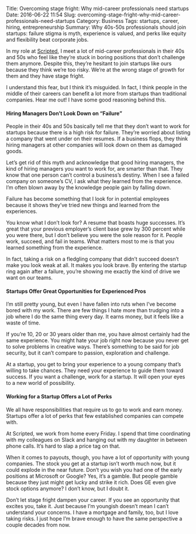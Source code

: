 Title: Overcoming stage fright: Why mid-career professionals need startups
Date: 2016-06-22 11:54
Slug: overcoming-stage-fright-why-mid-career-professionals-need-startups
Category: Business
Tags: startups, career, hiring, entrepreneurship
Summary: Why 40s-50s professionals should join startups: failure stigma is myth, experience is valued, and perks like equity and flexibility beat corporate jobs.

In my role at [Scripted](https://www.scripted.com), I meet a lot of mid-career professionals in their 40s and 50s who feel like they’re stuck in boring positions that don’t challenge them anymore. Despite this, they’re hesitant to join startups like ours because they think we’re too risky. We’re at the wrong stage of growth for them and they have stage fright.

I understand this fear, but I think it’s misguided. In fact, I think people in the middle of their careers can benefit a lot more from startups than traditional companies. Hear me out! I have some good reasoning behind this.

#### Hiring Managers Don’t Look Down on “Failure”

People in their 40s and 50s basically tell me that they don’t want to work for startups because there is a high risk for failure. They’re worried about listing a company that went under on their resumes. If a business flops, they think hiring managers at other companies will look down on them as damaged goods.

Let’s get rid of this myth and acknowledge that good hiring managers, the kind of hiring managers you want to work for, are smarter than that. They know that one person can’t control a business’s destiny. When I see a failed company on someone’s CV, I ask what they learned from the experience. I’m often blown away by the knowledge people gain by falling down.

Failure has become something that I look for in potential employees because it shows they’ve tried new things and learned from the experiences.

You know what I don’t look for? A resume that boasts huge successes. It’s great that your previous employer’s client base grew by 300 percent while you were there, but I don’t believe you were the sole reason for it. People work, succeed, and fail in teams. What matters most to me is that you learned something from the experience.

In fact, taking a risk on a fledgling company that didn’t succeed doesn’t make you look weak at all. It makes you look brave. By entering the startup ring again after a failure, you’re showing me exactly the kind of drive we want on our teams.

#### Startups Offer Great Opportunities for Experienced Pros

I’m still pretty young, but even I have fallen into ruts when I’ve become bored with my work. There are few things I hate more than trudging into a job where I do the same thing every day. It earns money, but it feels like a waste of time.

If you’re 10, 20 or 30 years older than me, you have almost certainly had the same experience. You might hate your job right now because you never get to solve problems in creative ways. There’s something to be said for job security, but it can’t compare to passion, exploration and challenge.

At a startup, you get to bring your experience to a young company that’s willing to take chances. They need your experience to guide them toward success. If you want a challenge, work for a startup. It will open your eyes to a new world of possibility.

#### Working for a Startup Offers a Lot of Perks

We all have responsibilities that require us to go to work and earn money. Startups offer a lot of perks that few established companies can compete with.

At Scripted, we work from home every Friday. I spend that time coordinating with my colleagues on Slack and hanging out with my daughter in between phone calls. It’s hard to slap a price tag on that.

When it comes to payouts, though, you have a lot of opportunity with young companies. The stock you get at a startup isn’t worth much now, but it could explode in the near future. Don’t you wish you had one of the early positions at Microsoft or Google? Yes, it’s a gamble. But people gamble because they just might get lucky and strike it rich. Does GE even give stock options anymore? I don’t know, but I doubt it.

Don’t let stage fright dampen your career. If you see an opportunity that excites you, take it. Just because I’m youngish doesn’t mean I can’t understand your concerns. I have a mortgage and family, too, but I love taking risks. I just hope I’m brave enough to have the same perspective a couple decades from now.